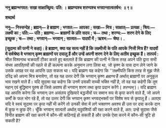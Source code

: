 **ननु ब्रह्मन्भगवत: सखा साक्षाच्छ्रिय: पति: ।** **ब्रह्मण्यश्च शरण्यश्च भगवान्सात्वतर्षभ: ॥ ९॥** 

**शब्दार्थ** 

**ननु—** **निस्सन्देह** **; ब्रह्मन्—** **हे ब्राह्मण** **; भगवत:—** **आपका** **; सखा—** **मित्र** **; साक्षात्—** **प्रत्यक्ष** **; श्रिय:—** **लक्ष्मी का** **; पति:—** **पति** **;** **ब्रह्मण्य:—** **ब्राह्मणों के प्रति सदय** **; च—** **तथा** **; शरण्य:—** **शरण देने के लिए इच्छुक** **; च—** **तथा** **; भगवान्—** **भगवान्** **; सात्वत—** **यादवों में** **; ऋषभ:—** **श्रेष्ठ।** **.** 

**[सुदामा की पत्नी ने कहा] : हे ब्राह्मण, क्या यह सत्य नहीं है कि लक्ष्मीजी के पति आपके** **निजी मित्र हैं? यादवों में सर्वश्रेष्ठ वे भगवान् कृष्ण ब्राह्मणों पर दयालु हैं और उन्हें अपनी शरण** **देने के लिए अतीव इच्छुक हैं।** **तात्पर्य :** श्रील विश्वनाथ चक्रवर्ती टीका करते हुए बतलाते हैं कि ब्राह्मण की पत्नी ने किस तरह अपने पति द्वारा सभी संभव आपति्तयों की पहले से ही कल्पना करके अनुमान लगा लिया था, जो कृष्ण के पास दान लेने जाने के उसके आग्रह पर वह आपत्ति उठा सकता था। यदि ब्राह्मण यह कहेगा कि ''लक्ष्मीपति किस तरह से मुझ जैसे दरिद्र को अपना मित्र बनायेगा, तो वह यह उत्तर देगी कि भगवान् कृष्ण *ब्रह्मण्य* हैं अर्थात् ब्राह्मणों पर अनुकूल भाव रखने वाले हैं। यदि सुदामा यह कहेगा कि उनमें उसकी सच्ची भक्ति नहीं है, तो वह यह कहेगी कि तुम महान् एवं बुद्धिमान पुरुष हो जिसे अवश्य ही भगवान् शरण तथा कृपा प्रदान करेंगे ( *शरण्यम्* )। यदि ब्राह्मण यह आपत्ति करेगा कि भगवान् उन असंलय दुखियारे बद्धजीवों पर समान रूप से कृपा करने वाले हैं, जो अपने कर्मों के फल भोग रहे हैं, तो वह उत्तर देगी कि भगवान् कृष्ण भगवद्भक्तों पर विशेष रूप से कृपालु हैं। अतएव यदि वे स्वयं सुदामा पर कृपा नहीं भी करेंगे तो उनकी सेवा में लगे भक्तगण अवश्य ही उस पर दया करके दान में कुछ न कुछ देंगे। चूँकि भगवान् सात्वतों अर्थात् यदुवंशियों की रक्षा करने वाले हैं, अत: उन्हें सुदामा जैसे विनीत ब्राह्मण की रक्षा करने में कौन-सी कठिनाई हो सकती है और उनके ऐसा करने में कौन-सी त्रुटि हो सकती है?  